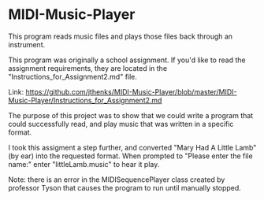 # MIDI-Music-Player
This program reads music files and plays those files back through an instrument.

This program was originally a school assignment. If you'd like to read the assignment requirements, they are located in the "Instructions_for_Assignment2.md" file.

Link: https://github.com/jthenks/MIDI-Music-Player/blob/master/MIDI-Music-Player/Instructions_for_Assignment2.md

The purpose of this project was to show that we could write a program that could successfully read, and play music that was written in a specific format. 

I took this assigment a step further, and converted "Mary Had A Little Lamb" (by ear) into the requested format. 
When prompted to "Please enter the file name:" enter "littleLamb.music" to hear it play. 

Note: there is an error in the MIDISequencePlayer class created by professor Tyson that causes the program to run until manually stopped. 

